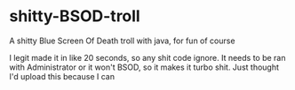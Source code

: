 # shitty-BSOD-troll
A shitty Blue Screen Of Death troll with java, for fun of course

I legit made it in like 20 seconds, so any shit code ignore. It needs to be ran with Administrator or it won't BSOD, so it makes it turbo shit. Just thought I'd upload this because I can
